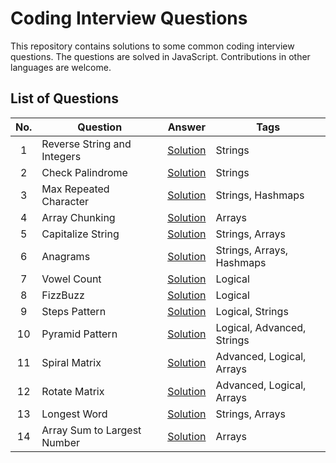 # Coding Interview Questions

This repository contains solutions to some common coding interview questions. The questions are solved in JavaScript. Contributions in other languages are welcome.

## List of Questions

| No. | Question                    | Answer                                                    | Tags                       |
| :-: | --------------------------- | --------------------------------------------------------- | -------------------------- |
|  1  | Reverse String and Integers | [Solution](./problems/01-reverse-strings-and-integers.js) | Strings                    |
|  2  | Check Palindrome            | [Solution](./problems/02-palindrome.js)                   | Strings                    |
|  3  | Max Repeated Character      | [Solution](./problems/03-max-repeated-character.js)       | Strings, Hashmaps          |
|  4  | Array Chunking              | [Solution](./problems/04-array-chunking.js)               | Arrays                     |
|  5  | Capitalize String           | [Solution](./problems/05-capiatalize-string.js)           | Strings, Arrays            |
|  6  | Anagrams                    | [Solution](./problems/06-anagrams.js)                     | Strings, Arrays, Hashmaps  |
|  7  | Vowel Count                 | [Solution](./problems/07-vowel-count.js)                  | Logical                    |
|  8  | FizzBuzz                    | [Solution](./problems/08-fizzbuzz.js)                     | Logical                    |
|  9  | Steps Pattern               | [Solution](./problems/09-steps-pattern.js)                | Logical, Strings           |
| 10  | Pyramid Pattern             | [Solution](./problems/10-pyramid-pattern.js)              | Logical, Advanced, Strings |
| 11  | Spiral Matrix               | [Solution](./problems/11-spiral-matrix.js)                | Advanced, Logical, Arrays  |
| 12  | Rotate Matrix               | [Solution](./problems/12-rotate-matrix.js)                | Advanced, Logical, Arrays  |
| 13  | Longest Word                | [Solution](./problems/13-longes-word.js)                  | Strings, Arrays            |
| 14  | Array Sum to Largest Number | [Solution](./problems/14-array-sum-to-largest-element.js) | Arrays                     |

